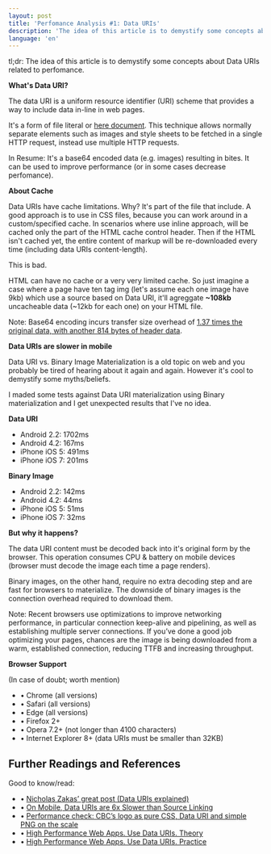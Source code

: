 ```yaml
---
layout: post
title: 'Perfomance Analysis #1: Data URIs'
description: 'The idea of this article is to demystify some concepts about Data URIs related to perfomance. The data URI is a uniform resource identifier (URI) scheme that provides a way to include data in-line in web pages...'
language: 'en'
---
```


tl;dr: The idea of this article is to demystify some concepts about Data URIs related to perfomance.

**What's Data URI?**

The data URI is a uniform resource identifier (URI) scheme that provides a way to include data in-line in web pages. 

It's a form of file literal or [here document](https://en.wikipedia.org/wiki/Here_document). This technique allows normally separate elements such as images and style sheets to be fetched in a single HTTP request, instead use multiple HTTP requests.

In Resume: It's a base64 encoded data (e.g. images) resulting in bites. It can be used to improve performance (or in some cases decrease perfomance).

**About Cache**

Data URIs have cache limitations. Why? It's part of the file that include. A good approach is to use in CSS files, because you can work around in a custom/specified cache. In scenarios where use inline approach, will be cached only the part of the HTML cache control header. Then if the HTML isn't cached yet, the entire content of markup will be re-downloaded every time (including data URIs content-length).

This is bad.

HTML can have no cache or a very very limited cache. So just imagine a case where a page have ten tag img (let's assume each one image have 9kb) which use a source based on Data URI, it'll agreggate **~108kb** uncacheable data (~12kb for each one) on your HTML file.

Note: Base64 encoding incurs transfer size overhead of [1.37 times the original data, with another 814 bytes of header data](https://en.wikipedia.org/wiki/Base64#MIME).

**Data URIs are slower in mobile**

Data URI vs. Binary Image Materialization is a old topic on web and you  probably be tired of hearing about it again and again. However it's cool to demystify some myths/beliefs.

I maded some tests against Data URI materialization using Binary materialization and I get unexpected results that I've no idea.

**Data URI**

- Android 2.2: 1702ms
- Android 4.2: 167ms
- iPhone iOS 5: 491ms
- iPhone iOS 7: 201ms

**Binary Image**

- Android 2.2: 142ms
- Android 4.2: 44ms
- iPhone iOS 5: 51ms
- iPhone iOS 7: 32ms

**But why it happens?**

The data URI content must be decoded back into it's original form by the browser. This operation consumes CPU & battery on mobile devices (browser must decode the image each time a page renders).

Binary images, on the other hand, require no extra decoding step and are fast for browsers to materialize. The downside of binary images is the connection overhead required to download them.

Note: Recent browsers use optimizations to improve networking performance, in particular connection keep-alive and pipelining, as well as establishing multiple server connections. If you’ve done a good job optimizing your pages, chances are the image is being downloaded from a warm, established connection, reducing TTFB and increasing throughput.

**Browser Support**

(In case of doubt; worth mention)

- • Chrome (all versions)
- • Safari (all versions)
- • Edge (all versions)
- • Firefox 2+
- • Opera 7.2+ (not longer than 4100 characters)
- • Internet Explorer 8+ (data URIs must be smaller than 32KB)

## Further Readings and References

Good to know/read: 

- • [Nicholas Zakas’ great post (Data URIs explained)](https://www.nczonline.net/blog/2009/10/27/data-uris-explained/)
- • [On Mobile, Data URIs are 6x Slower than Source Linking](http://dev.mobify.com/blog/data-uris-are-slow-on-mobile/)
- • [Performance check: CBC’s logo as pure CSS, Data URI and simple PNG on the scale](http://www.bbinto.me/aspnet/performance-check-the-weight-of-cbcs-logo-as-pure-css-data-uri-and-simple-png/)
- • [High Performance Web Apps. Use Data URIs. Theory](http://ovaraksin.blogspot.com.br/2012/04/high-performance-webapps-use-data-uris.html)
- • [High Performance Web Apps. Use Data URIs. Practice](http://ovaraksin.blogspot.com.br/2012/04/high-performance-webapps-use-data-uris_15.html)
